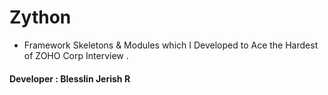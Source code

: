 # Zython
- Framework Skeletons &amp; Modules which I Developed to Ace the Hardest of ZOHO Corp Interview .
#### Developer : Blesslin Jerish R
